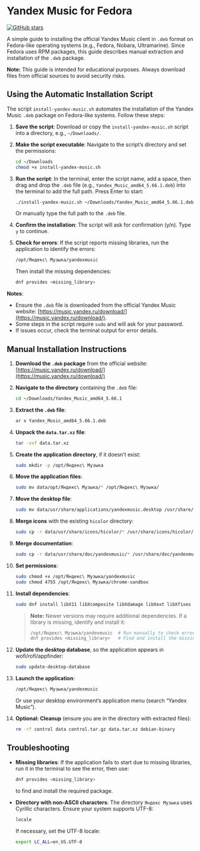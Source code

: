 # Yandex Music for Fedora

[![GitHub stars](https://img.shields.io/github/stars/badges/shields.svg?style=social&label=Star)](https://github.com/username/yandex-music-fedora)  

A simple guide to installing the official Yandex Music client in `.deb` format on Fedora-like operating systems (e.g., Fedora, Nobara, Ultramarine). Since Fedora uses RPM packages, this guide describes manual extraction and installation of the `.deb` package.

**Note:** This guide is intended for educational purposes. Always download files from official sources to avoid security risks.

## Using the Automatic Installation Script

The script `install-yandex-music.sh` automates the installation of the Yandex Music `.deb` package on Fedora-like systems. Follow these steps:

1. **Save the script**: Download or copy the `install-yandex-music.sh` script into a directory, e.g., `~/Downloads/`.

2. **Make the script executable**: Navigate to the script’s directory and set the permissions:
   ```bash
   cd ~/Downloads
   chmod +x install-yandex-music.sh
   ```

3. **Run the script**: In the terminal, enter the script name, add a space, then drag and drop the `.deb` file (e.g., `Yandex_Music_amd64_5.66.1.deb`) into the terminal to add the full path. Press Enter to start:
   ```bash
   ./install-yandex-music.sh ~/Downloads/Yandex_Music_amd64_5.66.1.deb
   ```
   Or manually type the full path to the `.deb` file.

4. **Confirm the installation**: The script will ask for confirmation (y/n). Type `y` to continue.

5. **Check for errors**: If the script reports missing libraries, run the application to identify the errors:
   ```bash
   /opt/Яндекс\ Музыка/yandexmusic
   ```
   Then install the missing dependencies:
   ```bash
   dnf provides <missing_library>
   ```

**Notes**:
- Ensure the `.deb` file is downloaded from the official Yandex Music website: [https://music.yandex.ru/download/](https://music.yandex.ru/download/).
- Some steps in the script require `sudo` and will ask for your password.
- If issues occur, check the terminal output for error details.

## Manual Installation Instructions

1. **Download the `.deb` package** from the official website: [https://music.yandex.ru/download/](https://music.yandex.ru/download/)

2. **Navigate to the directory** containing the `.deb` file:
   ```bash
   cd ~/Downloads/Yandex_Music_amd64_5.66.1
   ```

3. **Extract the `.deb` file**:
   ```bash
   ar x Yandex_Music_amd64_5.66.1.deb
   ```

4. **Unpack the `data.tar.xz` file**:
   ```bash
   tar -xvf data.tar.xz
   ```

5. **Create the application directory**, if it doesn’t exist:
   ```bash
   sudo mkdir -p /opt/Яндекс\ Музыка
   ```

6. **Move the application files**:
   ```bash
   sudo mv data/opt/Яндекс\ Музыка/* /opt/Яндекс\ Музыка/
   ```

7. **Move the desktop file**:
   ```bash
   sudo mv data/usr/share/applications/yandexmusic.desktop /usr/share/applications/
   ```

8. **Merge icons** with the existing `hicolor` directory:
   ```bash
   sudo cp -r data/usr/share/icons/hicolor/* /usr/share/icons/hicolor/
   ```

9. **Merge documentation**:
   ```bash
   sudo cp -r data/usr/share/doc/yandexmusic/* /usr/share/doc/yandexmusic/
   ```

10. **Set permissions**:
    ```bash
    sudo chmod +x /opt/Яндекс\ Музыка/yandexmusic
    sudo chmod 4755 /opt/Яндекс\ Музыка/chrome-sandbox
    ```

11. **Install dependencies**:
    ```bash
    sudo dnf install libX11 libXcomposite libXdamage libXext libXfixes libXrandr mesa-libGL vulkan-loader
    ```

    > **Note:** Newer versions may require additional dependencies. If a library is missing, identify and install it:
    > ```bash
    > /opt/Яндекс\ Музыка/yandexmusic  # Run manually to check errors
    > dnf provides <missing_library>   # Find and install the missing library
    > ```

12. **Update the desktop database**, so the application appears in wofi/rofi/appfinder:
    ```bash
    sudo update-desktop-database
    ```

13. **Launch the application**:
    ```bash
    /opt/Яндекс\ Музыка/yandexmusic
    ```
    Or use your desktop environment’s application menu (search “Yandex Music”).

14. **Optional: Cleanup** (ensure you are in the directory with extracted files):
    ```bash
    rm -rf control data control.tar.gz data.tar.xz debian-binary
    ```

## Troubleshooting

- **Missing libraries**: If the application fails to start due to missing libraries, run it in the terminal to see the error, then use:
  ```bash
  dnf provides <missing_library>
  ```
  to find and install the required package.

- **Directory with non-ASCII characters**: The directory `Яндекс Музыка` uses Cyrillic characters. Ensure your system supports UTF-8:
  ```bash
  locale
  ```
  If necessary, set the UTF-8 locale:
  ```bash
  export LC_ALL=en_US.UTF-8
  ```

